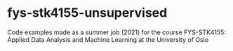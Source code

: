 # fys-stk4155-unsupervised
Code examples made as a summer job (2021) for the course FYS-STK4155: Applied Data Analysis and Machine Learning at the University of Oslo 

